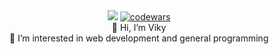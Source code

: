 <div align="center">
   <img src="https://github-readme-stats.vercel.app/api?username=vikyw89&show_icons=true&theme=transparent"/>
   <a href="https://www.codewars.com/users/vikyw89"> 
      <img alt="codewars" src="https://www.codewars.com/users/vikyw89/badges/large">
   </a>
   <div>
      👋 Hi, I’m Viky
   </div>
   <div>
      👀 I’m interested in web development and general programming
   </div>
</div>
